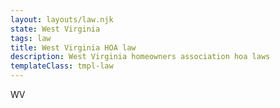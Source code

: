 ```yaml
---
layout: layouts/law.njk
state: West Virginia
tags: law
title: West Virginia HOA law
description: West Virginia homeowners association hoa laws
templateClass: tmpl-law
---
```


WV